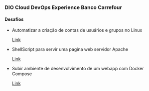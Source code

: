 ### DIO Cloud DevOps Experience Banco Carrefour

#### Desafios

- Automatizar a criação de contas de usuários e grupos no Linux
  
  [Link](https://github.com/dalmofelipe/dio-devops-banco-carrefour/tree/master/desafio-01)

- ShellScript para servir uma pagina web servidor Apache
  
  [Link](https://github.com/dalmofelipe/dio-devops-banco-carrefour/tree/master/desafio-02)

- Subir ambiente de desenvolvimento de um webapp com Docker Compose
  
  [Link](https://github.com/dalmofelipe/dio-devops-banco-carrefour/tree/master/desafio-03)

